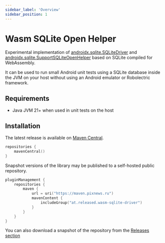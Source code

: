 ```yaml
---
sidebar_label: 'Overview'
sidebar_position: 1
---
```


# Wasm SQLite Open Helper

Experimental implementation of [androidx.sqlite.SQLiteDriver] and [androidx.sqlite.SupportSQLiteOpenHelper]
based on SQLite compiled for WebAssembly.

It can be used to run small Android unit tests using a SQLite database inside the JVM on your host without using
an Android emulator or Robolectric framework.

## Requirements

- Java JVM 21+ when used in unit tests on the host

## Installation

The latest release is available on [Maven Central].

```kotlin
repositories {
    mavenCentral()
}
```

Snapshot versions of the library may be published to a self-hosted public repository.

```kotlin
pluginManagement {
    repositories {
        maven {
            url = uri("https://maven.pixnews.ru")
            mavenContent {
                includeGroup("at.released.wasm-sqlite-driver")
            }
        }
    }
}
```

You can also download a snapshot of the repository from the [Releases section](https://github.com/illarionov/wasm-sqlite-open-helper/releases)

[Maven Central]: https://central.sonatype.com/artifact/at.released.wasm-sqlite-driver/sqlite-driver
[androidx.sqlite.SQLiteDriver]: https://developer.android.com/reference/androidx/sqlite/SQLiteDriver
[androidx.sqlite.SupportSQLiteOpenHelper]: https://developer.android.com/reference/androidx/sqlite/db/SupportSQLiteOpenHelper
